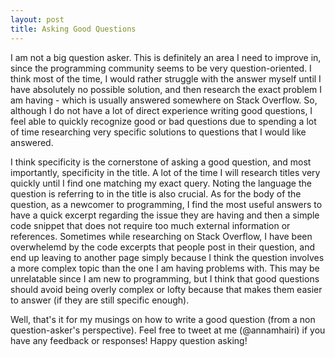 ```yaml
---
layout: post
title: Asking Good Questions
---
```

I am not a big question asker. This is definitely an area I need to improve in, since the programming community seems to be very question-oriented. I think most of the time, I would rather struggle with the answer myself until I have absolutely no possible solution, and then research the exact problem I am having - which is usually answered somewhere on Stack Overflow. So, although I do not have a lot of direct experience writing good questions, I feel able to quickly recognize good or bad questions due to spending a lot of time researching very specific solutions to questions that I would like answered.

I think specificity is the cornerstone of asking a good question, and most importantly, specificity in the title. A lot of the time I will research titles very quickly until I find one matching my exact query. Noting the language the question is referring to in the title is also crucial. As for the body of the question, as a newcomer to programming, I find the most useful answers to have a quick excerpt regarding the issue they are having and then a simple code snippet that does not require too much external information or references. Sometimes while researching on Stack Overflow, I have been overwhelemd by the code excerpts that people post in their question, and end up leaving to another page simply because I think the question involves a more complex topic than the one I am having problems with. This may be unrelatable since I am new to programming, but I think that good questions should avoid being overly complex or lofty because that makes them easier to answer (if they are still specific enough).

Well, that's it for my musings on how to write a good question (from a non question-asker's perspective). Feel free to tweet at me (@annamhairi) if you have any feedback or responses! Happy question asking!